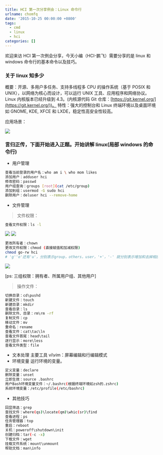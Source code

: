 ```yaml
---
title: HCI 第一次分享例会：Linux 命令行
urlname: chomfq
date: '2015-10-25 00:00:00 +0800'
tags:
  - cmd
  - linux
  - hci
categories: []
---
```


欢迎来访 HCI 第一次例会分享，今天小编（HCI-鹏飞）需要分享的是 linux 和 windows 命令行的基本命令以及技巧。

### 关于 linux 知多少

概要：开源、多用户多任务、支持多线程多 CPU 的操作系统（基于 POSIX 和 UNIX），以网络为核心而设计，可以运行 UNIX 工具、应用程序和网络协议。Linux 内核版本已经升级到 4.3。(内核源代码 Git 仓库：[https://git.kernel.org/](https://git.kernel.org/))。
特性：强大的控制台和 Linux 终端环境以及桌面环境如 GNOME, KDE, XFCE 和 LXDE，稳定性高安全性较高。

<!-- more -->

应用场景：

![](https://cdn.yuque.com/yuque/0/2018/png/103147/1530282614096-ab87ccb8-d840-4f46-8e0b-d854f6f28999.png#averageHue=%23faf8f7&height=693&id=swVD8&originHeight=693&originWidth=442&originalType=binary∶=1&rotation=0&showTitle=false&status=done&style=none&title=&width=442)

### 言归正传，下面开始进入正题。开始讲解 linux(局部 windows 的命令行)

- 用户管理

```bash
查看当前登录的用户名：who am i \ who mom likes
添加用户：adduser hci
修改密码：passwd
用户组查询：groups [root](cat /etc/group)
添加到组：usermod -G sudo hci
删除用户：deluser hci --remove-home
```

- 文件管理

> 文件权限：

```bash
查看文件权限：ls -l
```

![](https://cdn.yuque.com/yuque/0/2018/png/103147/1530282638549-5e6ff30a-676f-4162-a8af-fb1b07a735cc.png#averageHue=%23f4f3f2&height=141&id=C6NPM&originHeight=164&originWidth=871&originalType=binary∶=1&rotation=0&showTitle=false&status=done&style=none&title=&width=747)
![](https://cdn.yuque.com/yuque/0/2018/png/103147/1530282646577-acd64bd4-6eaa-41dc-a9e4-5c4627293458.png#averageHue=%23f8f8f7&height=363&id=jxNVo&originHeight=363&originWidth=528&originalType=binary∶=1&rotation=0&showTitle=false&status=done&style=none&title=&width=528)

```bash
更改所有者：chown
更改文件权限：chmod (直接赋值和加减权限)
chmod go-rw hci
# 'g''o'还有'u'，分别表示group，others，user，'+'，'-' 就分别表示增加和去掉相应的权限
```

![](https://cdn.yuque.com/yuque/0/2018/png/103147/1530282661213-c3bd0152-16ce-4546-9a6c-4a0b1cb83833.png#averageHue=%23f3f3f3&height=245&id=wVePB&originHeight=431&originWidth=1315&originalType=binary∶=1&rotation=0&showTitle=false&status=done&style=none&title=&width=747)

[ps: 三组权限：拥有者、所属用户组、其他用户]

> 操作文件：

```bash
切换目录：cd\pushd
新建文件：touch
新建目录：mkdir
查看目录：ls
删除文件、目录：rm\rm -rf
复制文件：cp
移动文件：mv
重命名：rename
查看文件：cat\tac\ln
查看文件首尾：head\tail
逐行显示：more\less
查看文件类型：file
```

- 文本处理
  主要工具 vi\vim：屏幕编辑和行编辑模式
- 环境变量
  运行环境的变量。

```bash
定义变量：declare
删除变量：unset
立即生效：source .bashrc
用户Bash环境变量文件：~/.bashrc(根据终端环境如zsh的.zshrc)
系统环境变量：/etc/profile(/etc/bashrc)
```

- 其他技巧

```bash
回显筛选：grep
查找文件：where(qs)\locate(qm)\whic(sr)\find
查看进程：ps
任务管理器：top
重启：reboot
关机：poweroff\shutdown\init
创建归档：tar(-c -x)
下载文件：wget
挂载文件系统：mount\unmount
帮助文档：man\info
```
